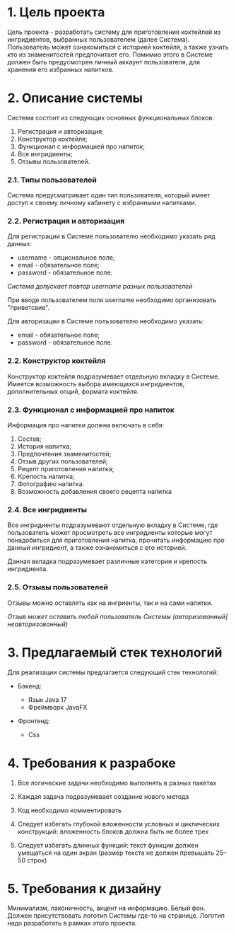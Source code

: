 # 1. Цель проекта

Цель проекта - разработать систему для приготовления коктейлей из ингридиентов, выбранных пользователем (далее Система). Пользователь может
ознакомиться с историей коктейля, а также узнать кто из знаменитостей предпочитает его. Помимио этого в Системе должен быть предусмотрен
личный аккаунт пользователя, для хранения его избранных напитков. 

# 2. Описание системы

Система состоит из следующих основных функциональных блоков:

1. Регистрация и авторизация;
2. Конструктор коктейля;
3. Функционал с информацией про напиток;
4. Все ингридиенты;
5. Отзывы пользователей. 

### 2.1. Типы пользователей

Система предусматривает один тип пользователя, который имеет доступ к своему личному кабинету с избранными напитками. 

### 2.2. Регистрация и авторизация

Для регистрации в Системе пользователю необходимо указать ряд данных:

- username - опциональное поле;
- email - обязательное поле;
- password - обязательное поле. 

*Система допускает повтор username разных пользователей* 
 
При вводе пользователем поля username необходимо организовать "приветсвие". 

Для авторизации в Системе пользователю необходимо указать:

- email - обязательное поле;
- password - обязательное поле. 

### 2.2. Конструктор коктейля

Конструктор коктейля подразумевает отдельную вкладку в Системе. Имеется возможность выбора имеющихся ингридиентов, дополнительных опций,
формата коктейля. 

### 2.3. Функционал с информацией про напиток

Информация про напитки должна включать в себя:

1. Состав;
2. История напитка;
3. Предпочтения знаменитостей;
4. Отзыв других пользователей;
5. Рецепт приготовления напитка;
6. Крепость напитка;
7. Фотографию напитка.
8. Возможность добавления своего рецепта напитка 

### 2.4. Все ингридиенты

Все ингридиенты подразумевают отдельную вкладку в Системе, где пользователь может просмотреть все ингридиенты которые могут понадобиться для
приготовления напитка, прочитать информацию про данный ингридиент, а также ознакомиться с его историей. 

Данная вкладка подразумевает различные категории и крепость ингридиента. 

### 2.5. Отзывы пользователей

Отзывы можно оставлять как на ингриенты, так и на сами напитки. 

*Отзыв может оставить любой пользователь Системы (авторизованный|неавторизованный)*

# 3. Предлагаемый стек технологий

Для реализации системы предлагается следующий стек технологий:

- Бэкенд:
  - Язык Java 17
  - Фреймворк JavaFX

- Фронтенд:
  - Css

# 4. Требования к разрабоке

1. Все логические задачи необходимо выполнять в разных пакетах

2. Каждая задача подразумевает создание нового метода

3. Код необходимо комментировать

4. Следует избегать глубокой вложенности условных и циклических конструкций: вложенность блоков должна быть не более трех

5. Следует избегать длинных функций: текст функции должен умещаться на один экран (размер текста не должен превышать 25–50 строк)

# 5. Требования к дизайну

Минимализм, лаконичность, акцент на информацию. 
Белый фон. Должен присутствовать логотип Системы где-то на странице. Логотип надо разработать в рамках этого проекта.
